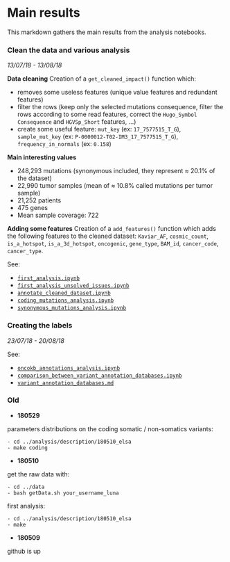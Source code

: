 # Main results

This markdown gathers the main results from the analysis notebooks.

### Clean the data and various analysis 
*13/07/18 - 13/08/18*

**Data cleaning**
Creation of a `get_cleaned_impact()` function which:

* removes some useless features (unique value features and redundant features)
* filter the rows (keep only the selected mutations consequence, filter the rows according to some read features, correct the `Hugo_Symbol` `Consequence` and `HGVSp_Short` features, ...)
* create some useful feature: `mut_key` (ex: `17_7577515_T_G`), `sample_mut_key` (ex: `P-0000012-T02-IM3_17_7577515_T_G`), `frequency_in_normals` (ex: `0.158`)

**Main interesting values**

* 248,293 mutations (synonymous included, they represent ≈ 20.1% of the dataset)
* 22,990 tumor samples (mean of ≈ 10.8% called mutations per tumor sample)
* 21,252 patients
* 475 genes
* Mean sample coverage: 722

**Adding some features**
Creation of a `add_features()` function which adds the following features to the cleaned dataset: `Kaviar_AF`, `cosmic_count`, `is_a_hotspot`, `is_a_3d_hotspot`, `oncogenic`, `gene_type`, `BAM_id`, `cancer_code`, `cancer_type`.

See:

* [`first_analysis.ipynb`](https://github.com/ElsaB/impact-annotator/blob/master/analysis/description/180731_pierre/first_analysis.ipynb)
* [`first_analysis_unsolved_issues.ipynb`](https://github.com/ElsaB/impact-annotator/blob/master/analysis/description/180731_pierre/first_analysis_unsolved_issues.ipynb)
* [`annotate_cleaned_dataset.ipynb`](https://github.com/ElsaB/impact-annotator/blob/master/analysis/description/180731_pierre/annotate_cleaned_dataset.ipynb)
* [`coding_mutations_analysis.ipynb`](https://github.com/ElsaB/impact-annotator/blob/master/analysis/description/180731_pierre/coding_mutations_analysis.ipynb)
* [`synonymous_mutations_analysis.ipynb`](https://github.com/ElsaB/impact-annotator/blob/master/analysis/description/180731_pierre/synonymous_mutations_analysis.ipynb)


### Creating the labels
*23/07/18 - 20/08/18*

See:

* [`oncokb_annotations_analysis.ipynb`](https://github.com/ElsaB/impact-annotator/blob/master/analysis/description/180731_pierre/oncokb_annotations_analysis.ipynb)
* [`comparison_between_variant_annotation_databases.ipynb`](https://github.com/ElsaB/impact-annotator/blob/master/analysis/description/180731_pierre/comparison_between_variant_annotation_databases.ipynb)
* [`variant_annotation_databases.md`](https://github.com/ElsaB/impact-annotator/blob/master/doc/biblio/variant_annotation_databases.md)


### Old
- **180529**

parameters distributions on the coding somatic / non-somatics variants:

	- cd ../analysis/description/180510_elsa
	- make coding

- **180510**

get the raw data with: 

	- cd ../data
	- bash getData.sh your_username_luna
	
first analysis:

	- cd ../analysis/description/180510_elsa
	- make
 
- **180509**

github is up
